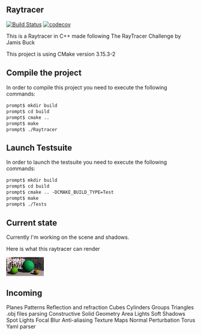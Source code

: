 ## Raytracer

[![Build Status](https://travis-ci.com/Pleuvens/RayTracer.svg?branch=master)](https://travis-ci.com/Pleuvens/RayTracer)
[![codecov](https://codecov.io/gh/Pleuvens/Raytracer/branch/master/graph/badge.svg)](https://codecov.io/gh/Pleuvens/Raytracer)

This is a Raytracer in C++ made following The RayTracer Challenge by Jamis Buck

This project is using CMake version 3.15.3-2

## Compile the project

In order to compile this project you need to execute the following commands:

```
prompt$ mkdir build
prompt$ cd build
prompt$ cmake ..
prompt$ make
prompt$ ./Raytracer
```

## Launch Testsuite

In order to launch the testsuite you need to execute the following commands:

```
prompt$ mkdir build
prompt$ cd build
prompt$ cmake .. -DCMAKE_BUILD_TYPE=Test
prompt$ make
prompt$ ./Tests
```

## Current state

Currently I'm working on the scene and shadows.

Here is what this raytracer can render

![rendered image](test.png)

## Incoming

Planes
Patterns
Reflection and refraction
Cubes
Cylinders
Groups
Triangles
.obj files parsing
Constructive Solid Geometry
Area Lights
Soft Shadows
Spot Lights
Focal Blur
Anti-aliasing
Texture Maps
Normal Perturbation
Torus
Yaml parser
